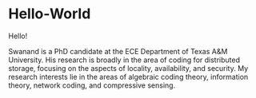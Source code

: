 # Hello-World

Hello!

Swanand is a PhD candidate at the ECE Department of Texas A&M University. His research is broadly in the area of coding for distributed storage, focusing on the aspects of locality, availability, and security. My research interests lie in the areas of algebraic coding theory, information theory, network coding, and compressive sensing. 
